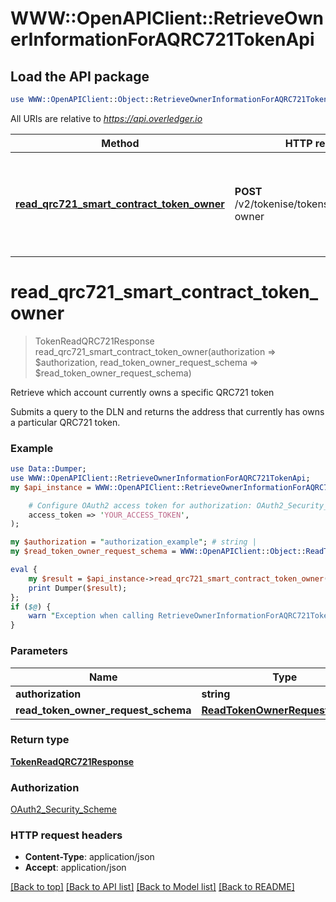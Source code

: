 # WWW::OpenAPIClient::RetrieveOwnerInformationForAQRC721TokenApi

## Load the API package
```perl
use WWW::OpenAPIClient::Object::RetrieveOwnerInformationForAQRC721TokenApi;
```

All URIs are relative to *https://api.overledger.io*

Method | HTTP request | Description
------------- | ------------- | -------------
[**read_qrc721_smart_contract_token_owner**](RetrieveOwnerInformationForAQRC721TokenApi.md#read_qrc721_smart_contract_token_owner) | **POST** /v2/tokenise/tokens/qrc721/token-owner | Retrieve which account currently owns a specific QRC721 token


# **read_qrc721_smart_contract_token_owner**
> TokenReadQRC721Response read_qrc721_smart_contract_token_owner(authorization => $authorization, read_token_owner_request_schema => $read_token_owner_request_schema)

Retrieve which account currently owns a specific QRC721 token

Submits a query to the DLN and returns the address that currently has owns a particular QRC721 token.

### Example
```perl
use Data::Dumper;
use WWW::OpenAPIClient::RetrieveOwnerInformationForAQRC721TokenApi;
my $api_instance = WWW::OpenAPIClient::RetrieveOwnerInformationForAQRC721TokenApi->new(

    # Configure OAuth2 access token for authorization: OAuth2_Security_Scheme
    access_token => 'YOUR_ACCESS_TOKEN',
);

my $authorization = "authorization_example"; # string | 
my $read_token_owner_request_schema = WWW::OpenAPIClient::Object::ReadTokenOwnerRequestSchema->new(); # ReadTokenOwnerRequestSchema | 

eval {
    my $result = $api_instance->read_qrc721_smart_contract_token_owner(authorization => $authorization, read_token_owner_request_schema => $read_token_owner_request_schema);
    print Dumper($result);
};
if ($@) {
    warn "Exception when calling RetrieveOwnerInformationForAQRC721TokenApi->read_qrc721_smart_contract_token_owner: $@\n";
}
```

### Parameters

Name | Type | Description  | Notes
------------- | ------------- | ------------- | -------------
 **authorization** | **string**|  | 
 **read_token_owner_request_schema** | [**ReadTokenOwnerRequestSchema**](ReadTokenOwnerRequestSchema.md)|  | 

### Return type

[**TokenReadQRC721Response**](TokenReadQRC721Response.md)

### Authorization

[OAuth2_Security_Scheme](../README.md#OAuth2_Security_Scheme)

### HTTP request headers

 - **Content-Type**: application/json
 - **Accept**: application/json

[[Back to top]](#) [[Back to API list]](../README.md#documentation-for-api-endpoints) [[Back to Model list]](../README.md#documentation-for-models) [[Back to README]](../README.md)


